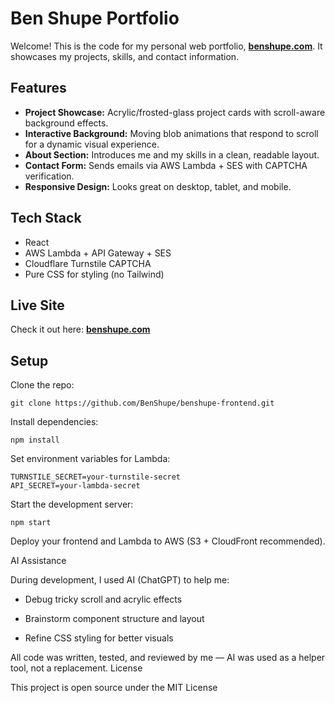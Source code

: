 # Ben Shupe Portfolio

Welcome! This is the code for my personal web portfolio, **[benshupe.com](https://benshupe.com)**. It showcases my projects, skills, and contact information.

## Features

- **Project Showcase:** Acrylic/frosted-glass project cards with scroll-aware background effects.  
- **Interactive Background:** Moving blob animations that respond to scroll for a dynamic visual experience.  
- **About Section:** Introduces me and my skills in a clean, readable layout.  
- **Contact Form:** Sends emails via AWS Lambda + SES with CAPTCHA verification.  
- **Responsive Design:** Looks great on desktop, tablet, and mobile.  

## Tech Stack

- React  
- AWS Lambda + API Gateway + SES  
- Cloudflare Turnstile CAPTCHA  
- Pure CSS for styling (no Tailwind)  

## Live Site

Check it out here: **[benshupe.com](https://benshupe.com)**  

## Setup

Clone the repo:

    git clone https://github.com/BenShupe/benshupe-frontend.git

Install dependencies:

    npm install

Set environment variables for Lambda:

    TURNSTILE_SECRET=your-turnstile-secret
    API_SECRET=your-lambda-secret

Start the development server:

    npm start

Deploy your frontend and Lambda to AWS (S3 + CloudFront recommended).

AI Assistance

During development, I used AI (ChatGPT) to help me:

- Debug tricky scroll and acrylic effects

- Brainstorm component structure and layout

- Refine CSS styling for better visuals

All code was written, tested, and reviewed by me — AI was used as a helper tool, not a replacement.
License

This project is open source under the MIT License
